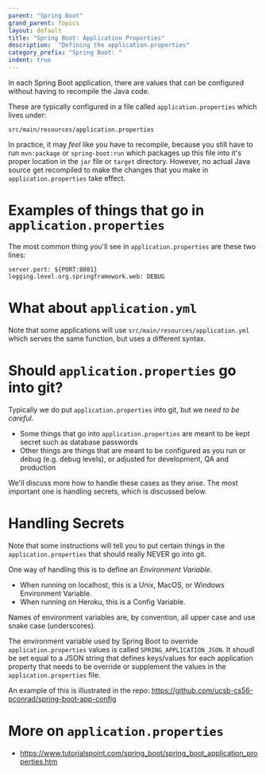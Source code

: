 ```yaml
---
parent: "Spring Boot"
grand_parent: Topics
layout: default
title: "Spring Boot: Application Properties"
description:  "Defining the application.properties"
category_prefix: "Spring Boot: "
indent: true
---
```


In each Spring Boot application, there are values that can be configured without having to recompile the Java code. 

These are typically configured in a file called `application.properties` which lives under:

```
src/main/resources/application.properties
```

In practice, it may *feel* like you have to recompile,
because you still have to run `mvn:package` or `spring-boot:run` which packages up this file into it's proper location
in the `jar` file or `target` directory. However, no actual Java source get recompiled to make the changes that you make
in `application.properties` take effect.

# Examples of things that go in `application.properties`

The most common thing you'll see in `application.properties` are these two lines:

```
server.port: ${PORT:8081}
logging.level.org.springframework.web: DEBUG
```

# What about `application.yml`

Note that some applications will use `src/main/resources/application.yml` which serves the same function, but uses
a different syntax.

# Should `application.properties` go into git?

Typically we do put `application.properties` into git, but we *need to be careful*.   
* Some things that go into `application.properties` are meant to be kept secret such as database passwords
* Other things are things that are meant to be configured as you run or debug (e.g. debug levels), or adjusted for development, QA and production

We'll discuss more how to handle these cases as they arise.  The most important one is handling secrets, which is discussed below.

# Handling Secrets

Note that some instructions will tell you to put certain things in the `application.properties` that should really NEVER go into git.

One way of handling this is to define an *Environment Variable*.   

* When running on localhost, this is a Unix, MacOS, or Windows Environment Variable.
* When running on Heroku, this is a Config Variable.

Names of environment variables are, by convention, all upper case and use snake case (underscores).  

The environment variable used 
by Spring Boot to override `application.properties` values is called `SPRING_APPLICATION_JSON`.  It shoudl be set equal to a JSON string that defines keys/values for each application property that needs to be override or supplement the values in the `application.properties` file.

An example of this is illustrated in the repo: <https://github.com/ucsb-cs56-pconrad/spring-boot-app-config>

# More on `application.properties`

* <https://www.tutorialspoint.com/spring_boot/spring_boot_application_properties.htm>
